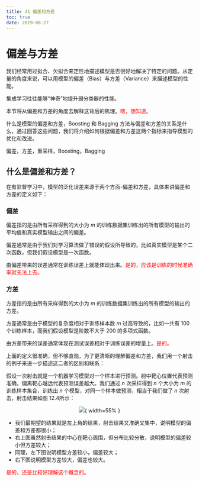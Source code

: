 ```yaml
---
title: 41 偏差和方差
toc: true
date: 2019-08-27
---
```


# 偏差与方差


我们经常用过拟合、欠拟合来定性地描述模型是否很好地解决了特定的问题。从定量的角度来说，可以用模型的偏差（Bias）与方差（Variance）来描述模型的性能。


集成学习往往能够“神奇”地提升弱分类器的性能。

本节将从偏差和方差的角度去解释这背后的机理。<span style="color:red;">嗯，想知道。</span>


什么是模型的偏差和方差，Boosting 和 Bagging 方法与偏差和方差的关系是什么，通过回答这些问题，我们将介绍如何根据偏差和方差这两个指标来指导模型的优化和改进。

偏差，方差，重采样，Boosting，Bagging


## 什么是偏差和方差？

在有监督学习中，模型的泛化误差来源于两个方面-偏差和方差，具体来讲偏差和方差的定义如下：


### 偏差

偏差指的是由所有采样得到的大小为 $m$ 的训练数据集训练出的所有模型的输出的平均值和真实模型输出之间的偏差。

偏差通常是由于我们对学习算法做了错误的假设所导致的，比如真实模型是某个二次函数，但我们假设模型是一次函数。

由偏差带来的误差通常在训练误差上就能体现出来。<span style="color:red;">是的，应该是训练的时候准确率就无法上去。</span>

### 方差

方差指的是由所有采样得到的大小为 $m$ 的训练数据集训练出的所有模型的输出的方差。

方差通常是由于模型的复杂度相对于训练样本数 $m$ 过高导致的，比如一共有 $100$ 个训练样本，而我们假设模型是阶数不大于 $200$ 的多项式函数。

由方差带来的误差通常体现在测试误差相对于训练误差的增量上。<span style="color:red;">是的。</span>


上面的定义很准确，但不够直观，为了更清晰的理解偏差和方差，我们用一个射击的例子来进一步描述这二者的区别和联系：

假设一次射击就是一个机器学习模型对一个样本进行预测。射中靶心位置代表预测准确，偏离靶心越远代表预测误差越大。我们通过 $n$ 次采样得到 $n$ 个大小为 $m$ 的训练样本集合，训练出 $n$ 个模型，对同一个样本做预测，相当于我们做了 $n$ 次射击，射击结果如图 12.4所示：


<center>

![](http://images.iterate.site/blog/image/20190420/8HoVvi8vXCeT.png?imageslim){ width=55% }

</center>

- 我们最期望的结果就是左上角的结果，射击结果又准确又集中，说明模型的偏差和方差都很小；
- 右上图虽然射击结果的中心在靶心周围，但分布比较分散，说明模型的偏差较小但方差较大；
- 同理，左下图说明模型方差较小，偏差较大；
- 右下图说明模型方差较大，偏差也较大。

<span style="color:red;">是的，还是比较好理解这个概念的。</span>
